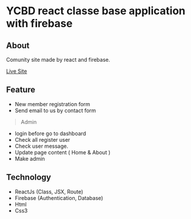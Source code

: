 # YCBD react classe base application with firebase
## About 
Comunity site made by react and firebase.

[Live Site](https://ycbd.vaatia.com/)

## Feature 
* New member registration form
* Send email to us by contact form
> Admin  
* login before go to dashboard  
* Check all register user 
* Check user message. 
* Update page content ( Home & About ) 
* Make admin

## Technology
* ReactJs (Class, JSX, Route)
* Firebase (Authentication, Database)
* Html
* Css3